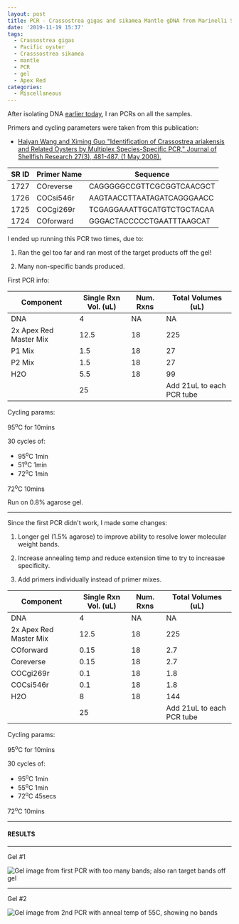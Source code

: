 ```yaml
---
layout: post
title: PCR - Crassostrea gigas and sikamea Mantle gDNA from Marinelli Shellfish Company
date: '2019-11-19 15:37'
tags:
  - Crassostrea gigas
  - Pacific oyster
  - Crasssostrea sikamea
  - mantle
  - PCR
  - gel
  - Apex Red
categories:
  - Miscellaneous
---
```

After isolating DNA [earlier today](https://robertslab.github.io/sams-notebook/2019/11/19/DNA-Isolation-and-Quantification-Crassostrea-gigas-and-Crassostrea-sikamea-Mantle-Tissue-from-Marinelli-Shellfish-Company.html), I ran PCRs on all the samples.

Primers and cycling parameters were taken from this publication:

- [Haiyan Wang and Ximing Guo "Identification of Crassostrea ariakensis and Related Oysters by Multiplex Species-Specific PCR," Journal of Shellfish Research 27(3), 481-487, (1 May 2008).](https://www.researchgate.net/profile/Ximing_Guo/publication/259643859_Identification_of_Crassostrea_ariakensis_and_related_oysters_by_multiplex_species-specific_PCR/links/55c79eb708aeb9756746e35e/Identification-of-Crassostrea-ariakensis-and-related-oysters-by-multiplex-species-specific-PCR.pdf)

| SR ID | Primer Name | Sequence                   |
|-------|-------------|----------------------------|
| 1727  | COreverse   | CAGGGGGCCGTTCGCGGTCAACGCT  |
| 1726  | COCsi546r   | AAGTAACCTTAATAGATCAGGGAACC |
| 1725  | COCgi269r   | TCGAGGAAATTGCATGTCTGCTACAA |
| 1724  | COforward   | GGGACTACCCCCTGAATTTAAGCAT  |


I ended up running this PCR two times, due to:

1. Ran the gel too far and ran most of the target products off the gel!

2. Many non-specific bands produced.

First PCR info:

| Component              | Single Rxn Vol. (uL) | Num. Rxns | Total Volumes (uL)        |
|------------------------|----------------------|-----------|---------------------------|
| DNA                    | 4                    | NA        | NA                        |
| 2x Apex Red Master Mix | 12.5                 | 18        | 225                       |
| P1 Mix                 | 1.5                  | 18        | 27                        |
| P2 Mix                 | 1.5                  | 18        | 27                        |
| H2O                    | 5.5                  | 18        | 99                        |
|                        | 25                   |           | Add 21uL to each PCR tube |


Cycling params:

95<sup>o</sup>C for 10mins

30 cycles of:

- 95<sup>o</sup>C 1min
- 51<sup>o</sup>C 1min
- 72<sup>o</sup>C 1min

72<sup>o</sup>C 10mins

Run on 0.8% agarose gel.

---

Since the first PCR didn't work, I made some changes:

1. Longer gel (1.5% agarose) to improve ability to resolve lower molecular weight bands.

2. Increase annealing temp and reduce extension time to try to increasae specificity.

3. Add primers individually instead of primer mixes.

| Component              | Single Rxn Vol. (uL) | Num. Rxns | Total Volumes (uL)        |
|------------------------|----------------------|-----------|---------------------------|
| DNA                    | 4                    | NA        | NA                        |
| 2x Apex Red Master Mix | 12.5                 | 18        | 225                       |
| COforward              | 0.15                 | 18        | 2.7                       |
| Coreverse              | 0.15                 | 18        | 2.7                       |
| COCgi269r              | 0.1                  | 18        | 1.8                       |
| COCsi546r              | 0.1                  | 18        | 1.8                       |
| H2O                    | 8                    | 18        | 144                       |
|                        | 25                   |           | Add 21uL to each PCR tube |

Cycling params:

95<sup>o</sup>C for 10mins

30 cycles of:

- 95<sup>o</sup>C 1min
- 55<sup>o</sup>C 1min
- 72<sup>o</sup>C 45secs

72<sup>o</sup>C 10mins

---

#### RESULTS


---

Gel #1

![Gel image from first PCR with too many bands; also ran target bands off gel](https://github.com/RobertsLab/sams-notebook/blob/master/images/20191119_gel_Cgigas_vs_Csikamea-01.jpg?raw=true)

---

Gel #2

![Gel image from 2nd PCR with anneal temp of 55C, showing no bands](https://github.com/RobertsLab/sams-notebook/blob/master/images/20191119_gel_Cgigas_vs_Csikamea-02.jpg?raw=true)
